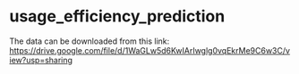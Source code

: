 # usage_efficiency_prediction

The data can be downloaded from this link: https://drive.google.com/file/d/1WaGLw5d6KwIArIwglg0vqEkrMe9C6w3C/view?usp=sharing 
